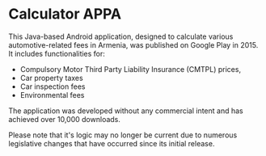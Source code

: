 # Calculator APPA

This Java-based Android application, designed to calculate various automotive-related fees in Armenia, 
was published on Google Play in 2015. It includes functionalities for:

 - Compulsory Motor Third Party Liability Insurance (CMTPL) prices,
 - Car property taxes
 - Car inspection fees
 - Environmental fees

The application was developed without any commercial intent and has achieved over 10,000 downloads.

Please note that it's logic may no longer be current due to numerous legislative changes that have occurred since its initial release.
